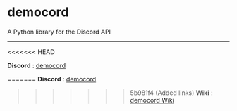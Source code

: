 # democord
 A Python library for the Discord API


---
<<<<<<< HEAD

**Discord** : [democord](<https://discord.gg/xkYmzuwMFv>)

=======
**Discord** : [democord](<https://discord.gg/xkYmzuwMFv>)
>>>>>>> 5b981f4 (Added links)
**Wiki**    : [democord Wiki](<https://github.com/almostDemoPy/democord/wiki#democord>)